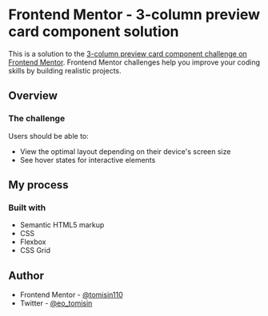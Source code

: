 # Frontend Mentor - 3-column preview card component solution

This is a solution to the [3-column preview card component challenge on Frontend Mentor](https://www.frontendmentor.io/challenges/3column-preview-card-component-pH92eAR2-). Frontend Mentor challenges help you improve your coding skills by building realistic projects. 





## Overview

### The challenge

Users should be able to:

- View the optimal layout depending on their device's screen size
- See hover states for interactive elements





## My process

### Built with

- Semantic HTML5 markup
- CSS 
- Flexbox
- CSS Grid






## Author


- Frontend Mentor - [@tomisin110](https://www.frontendmentor.io/profile/tomisin110)
- Twitter - [@eo_tomisin](https://www.twitter.com/eo_tomisin)


